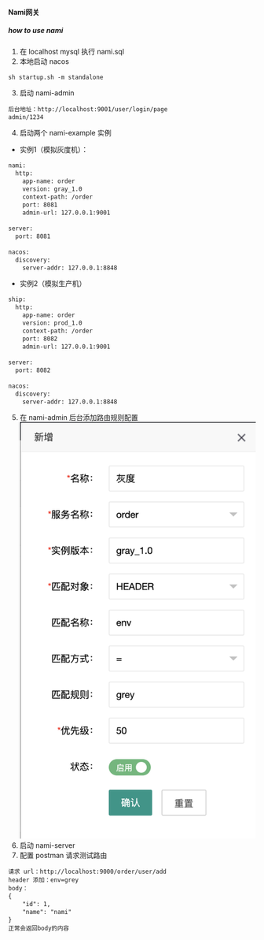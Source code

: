 #### Nami网关
##### how to use nami
1. 在 localhost mysql 执行 nami.sql
2. 本地启动 nacos
```
sh startup.sh -m standalone
```
3. 启动 nami-admin
```
后台地址：http://localhost:9001/user/login/page
admin/1234
```
4. 启动两个 nami-example 实例
+ 实例1（模拟灰度机）：
```
nami:
  http:
    app-name: order
    version: gray_1.0
    context-path: /order
    port: 8081
    admin-url: 127.0.0.1:9001
 
server:
  port: 8081
 
nacos:
  discovery:
    server-addr: 127.0.0.1:8848
```
+ 实例2（模拟生产机）
```
ship:
  http:
    app-name: order
    version: prod_1.0
    context-path: /order
    port: 8082
    admin-url: 127.0.0.1:9001
 
server:
  port: 8082
 
nacos:
  discovery:
    server-addr: 127.0.0.1:8848
```
5. 在 nami-admin 后台添加路由规则配置
   ![config_gray.png](nami/tutorial_images/config_rule.png)
6. 启动 nami-server
7. 配置 postman 请求测试路由
```
请求 url：http://localhost:9000/order/user/add
header 添加：env=grey
body：
{
    "id": 1,
    "name": "nami"
}
正常会返回body的内容
```
